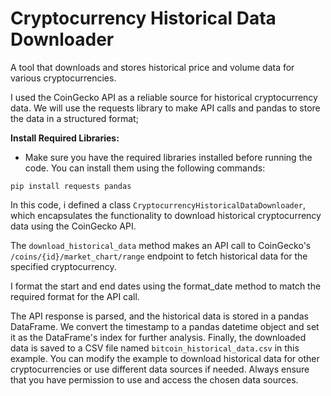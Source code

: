 # Cryptocurrency Historical Data Downloader

A tool that downloads and stores historical price and volume data for various cryptocurrencies.


I used the CoinGecko API as a reliable source for historical cryptocurrency data. We will use the requests library to make API calls and pandas to store the data in a structured format;

__Install Required Libraries:__

 - Make sure you have the required libraries installed before running the code. You can install them using the following commands:

```
pip install requests pandas
```

In this code, i defined a class ```CryptocurrencyHistoricalDataDownloader```, which encapsulates the functionality to download historical cryptocurrency data using the CoinGecko API.

The ```download_historical_data``` method makes an API call to CoinGecko's ```/coins/{id}/market_chart/range``` endpoint to fetch historical data for the specified cryptocurrency.

I format the start and end dates using the format_date method to match the required format for the API call.

The API response is parsed, and the historical data is stored in a pandas DataFrame. We convert the timestamp to a pandas datetime object and set it as the DataFrame's index for further analysis.
Finally, the downloaded data is saved to a CSV file named ```bitcoin_historical_data.csv``` in this example.
You can modify the example to download historical data for other cryptocurrencies or use different data sources if needed. Always ensure that you have permission to use and access the chosen data sources.



